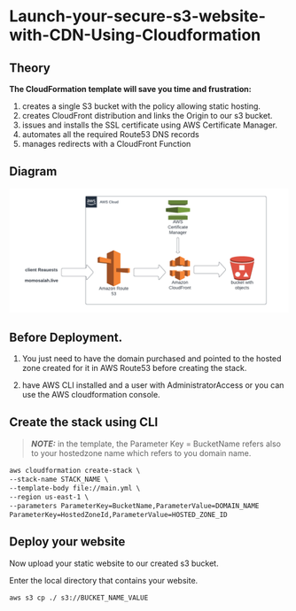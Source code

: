 # Launch-your-secure-s3-website-with-CDN-Using-Cloudformation


## Theory

**The CloudFormation template will save you time and frustration:**  
1. creates a single S3 bucket with the policy allowing static hosting.
1. creates CloudFront distribution and links the Origin to our s3 bucket.
1. issues and installs the SSL certificate using AWS Certificate Manager.
1. automates all the required Route53 DNS records
1. manages redirects with a CloudFront Function

## Diagram

![Diagram for our setup.](/diagram.png)

## Before Deployment.

1. You just need to have the domain purchased and pointed to the hosted zone created for it in AWS Route53 before creating the stack.

1. have AWS CLI installed and a user with AdministratorAccess or you can use the AWS cloudformation console.

## Create the stack using CLI
> **_NOTE:_**  in the template, the Parameter Key = BucketName refers also to your hostedzone name which refers to you domain name.


```
aws cloudformation create-stack \
--stack-name STACK_NAME \
--template-body file://main.yml \
--region us-east-1 \
--parameters ParameterKey=BucketName,ParameterValue=DOMAIN_NAME ParameterKey=HostedZoneId,ParameterValue=HOSTED_ZONE_ID
```

## Deploy your website
Now upload your static website to our created s3 bucket. 

Enter the local directory that contains your website.
```
aws s3 cp ./ s3://BUCKET_NAME_VALUE 

```